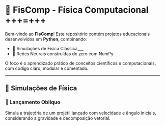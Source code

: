 # 📘 FisComp - Física Computacional +++=+++

Bem-vindo ao **FisComp**! Este repositório contém projetos educacionais desenvolvidos em **Python**, combinando:

- 🧪 Simulações de Física Clássica___
- 🤖 Redes Neurais construídas do zero com NumPy

O foco é o aprendizado prático de conceitos científicos e computacionais, com código claro, modular e comentado.

---

## 🚀 Simulações de Física

### 🎯 Lançamento Oblíquo

Simula a trajetória de um projétil lançado com velocidade e ângulo iniciais, considerando a gravidade e decomposição vetorial. 

